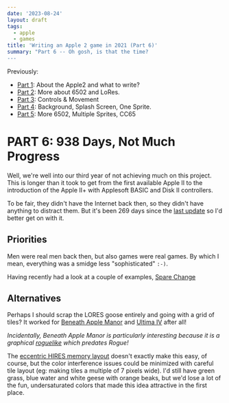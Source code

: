 ```yaml
---
date: '2023-08-24'
layout: draft
tags:
  - apple
  - games
title: 'Writing an Apple 2 game in 2021 (Part 6)'
summary: "Part 6 -- Oh gosh, is that the time?
---
```


Previously:
* [Part 1](/art/writing-an-apple-2-game-in-2021-1/): About the Apple2 and what to write?
* [Part 2](/art/writing-an-apple-2-game-in-2021-2/): More about 6502 and LoRes.
* [Part 3](/art/writing-an-apple-2-game-in-2021-3/): Controls & Movement
* [Part 4](/art/writing-an-apple-2-game-in-2021-4/): Background, Splash Screen, One Sprite.
* [Part 5](/art/writing-an-apple-2-game-in-2021-4/): More 6502, Multiple Sprites, CC65

# PART 6: 938 Days, Not Much Progress

Well, we're well into our third year of not achieving much on this project.
This is longer than it took to get from the first available Apple II to the
introduction of the Apple II+ with Applesoft BASIC and Disk II controllers.

To be fair, they didn't have the Internet back then, so they didn't have anything
to distract them.  But it's been 269 days since the 
[last update](/art/writing-an-apple-2-game-in-2021-4/) so I'd better get on with it.

## Priorities

Men were real men back then, but also games were real games.
By which I mean, everything was a smidge less "sophisticated" `:-)`.

Having recently had a look at a couple of examples,
[Spare Change](https://archive.org/details/SpareChange4amCrack)

## Alternatives

Perhaps I should scrap the LORES goose entirely and going with a grid of tiles?
It worked for 
[Beneath Apple Manor](https://en.wikipedia.org/wiki/Beneath_Apple_Manor)
and [Ultima IV](/art/ultima-iv-reflections/) after all!

*Incidentally, Beneath Apple Manor is particularly interesting 
because it is a graphical [roguelike](https://en.wikipedia.org/wiki/Roguelike) which predates Rogue!*

The [eccentric HIRES memory layout](https://en.wikipedia.org/wiki/Apple_II_graphics#High-Resolution_%28Hi-Res%29_graphics)
doesn't exactly make this easy, of course, but the color interference issues
could be minimized with careful tile layout (eg: making tiles a multiple of 7
pixels wide).  I'd still have green grass, blue water and white geese with orange beaks, but 
we'd lose a lot of the fun, undersaturated colors that made this idea attractive
in the first place.

